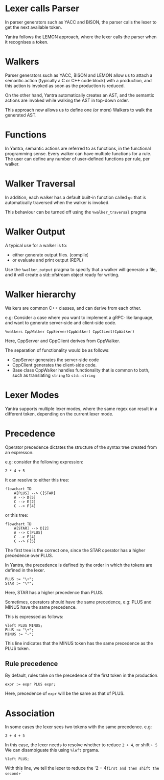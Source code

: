 # Lexer calls Parser
In parser generators such as YACC and BISON, the parser calls the lexer to get the next available token.

Yantra follows the LEMON approach, where the lexer calls the parser when it recognises a token.

# Walkers
Parser generators such as YACC, BISON and LEMON allow us to attach a semantic action (typically a C or C++ code block) with a production, and this action is invoked as soon as the production is reduced.

On the other hand, Yantra automatically creates an AST, and the semantic actions are invoked while walking the AST in top-down order.

This approach now allows us to define one (or more) Walkers to walk the generated AST.

# Functions
In Yantra, semantic actions are referred to as functions, in the functional programming sense.
Every walker can have multiple functions for a rule.
The user can define any number of user-defined functions per rule, per walker.

# Walker Traversal
In addition, each walker has a default built-in function called `go` that is automatically traversed when the walker is invoked.

This behaviour can be turned off using the `%walker_traversal` pragma

# Walker Output
A typical use for a walker is to:
- either generate output files. (compile)
- or evaluate and print output (REPL)

Use the `%walker_output` pragma to specify that a walker will generate a file, and it will create a std::ofstream object ready for writing.

# Walker hierarchy
Walkers are common C++ classes, and can derive from each other.

e.g: Consider a case where you want to implement a gRPC-like language, and want to generate server-side and client-side code.
```
%walkers CppWalker CppServer(CppWalker) CppClient(CpWalker)
```
Here, CppServer and CppClient derives from CppWalker.

The separation of functionality would be as follows:
- CppServer generates the server-side code
- CppClient generates the client-side code.
- Base class CppWalker handles functionality that is common to both, such as translating `string` to `std::string`

# Lexer Modes
Yantra supports multiple lexer modes, where the same regex can result in a different token, depending on the current lexer mode.

# Precedence
Operator precedence dictates the structure of the syntax tree created from an expresson.

e.g: consider the following expression:
```
2 * 4 + 5
```

It can resolve to either this tree:
```mermaid
flowchart TD
    A[PLUS] --> C[STAR]
    A --> D[5]
    C --> E[2]
    C --> F[4]
```

or this tree:
```mermaid
flowchart TD
    A[STAR] --> D[2]
    A --> C[PLUS]
    C --> E[4]
    C --> F[5]
```

The first tree is the correct one, since the STAR operator has a higher precedence over PLUS.

In Yantra, the precedence is defined by the order in which the tokens are defined in the lexer.
```
PLUS := "\+";
STAR := "\*";
```
Here, STAR has a higher precedence than PLUS.

Sometimes, operators should have the same precedence, e.g: PLUS and MINUS have the same precedence.

This is expressed as follows:
```
%left PLUS MINUS;
PLUS := "\+";
MINUS := "-";
```
This line indicates that the MINUS token has the same precedence as the PLUS token.

## Rule precedence
By default, rules take on the precedence of the first token in the production.

```
expr := expr PLUS expr;
```
Here, precedence  of `expr` will be the same as that of PLUS.

# Association
In some cases the lexer sees two tokens with the same precedence. e.g:
```
2 + 4 + 5
```
In this case, the lexer needs to resolve whether to reduce `2 + 4`, or shift `+ 5`
We can disambiguate this using `%left` prgama.
```
%left PLUS;
```
With this line, we tell the lexer to reduce the '2 + 4` first and then shift the second `+`
